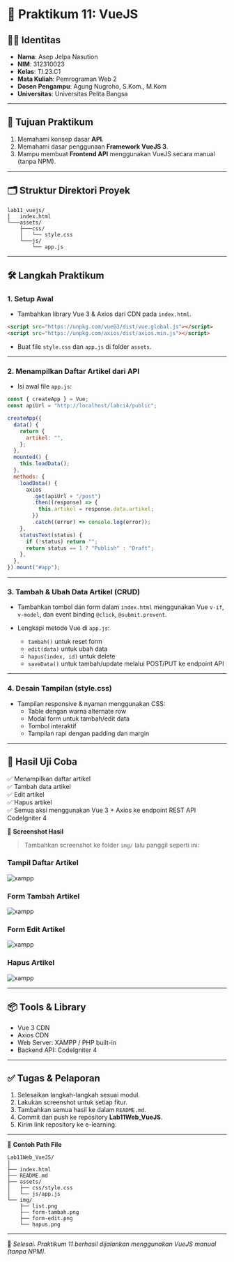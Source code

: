# 🧪 Praktikum 11: VueJS

## 👨‍🎓 Identitas

- **Nama**: Asep Jelpa Nasution
- **NIM**: 312310023
- **Kelas**: TI.23.C1
- **Mata Kuliah**: Pemrograman Web 2
- **Dosen Pengampu**: Agung Nugroho, S.Kom., M.Kom
- **Universitas**: Universitas Pelita Bangsa

---

## 🎯 Tujuan Praktikum

1. Memahami konsep dasar **API**.
2. Memahami dasar penggunaan **Framework VueJS 3**.
3. Mampu membuat **Frontend API** menggunakan VueJS secara manual (tanpa NPM).

---

## 🗂️ Struktur Direktori Proyek

```
lab11_vuejs/
│   index.html
└───assets/
    ├───css/
    │   └── style.css
    └───js/
        └── app.js
```

---

## 🛠️ Langkah Praktikum

### 1. Setup Awal

- Tambahkan library Vue 3 & Axios dari CDN pada `index.html`.

```html
<script src="https://unpkg.com/vue@3/dist/vue.global.js"></script>
<script src="https://unpkg.com/axios/dist/axios.min.js"></script>
```

- Buat file `style.css` dan `app.js` di folder `assets`.

---

### 2. Menampilkan Daftar Artikel dari API

- Isi awal file `app.js`:

```js
const { createApp } = Vue;
const apiUrl = "http://localhost/labci4/public";

createApp({
  data() {
    return {
      artikel: "",
    };
  },
  mounted() {
    this.loadData();
  },
  methods: {
    loadData() {
      axios
        .get(apiUrl + "/post")
        .then((response) => {
          this.artikel = response.data.artikel;
        })
        .catch((error) => console.log(error));
    },
    statusText(status) {
      if (!status) return "";
      return status == 1 ? "Publish" : "Draft";
    },
  },
}).mount("#app");
```

---

### 3. Tambah & Ubah Data Artikel (CRUD)

- Tambahkan tombol dan form dalam `index.html` menggunakan Vue `v-if`, `v-model`, dan event binding `@click`, `@submit.prevent`.

- Lengkapi metode Vue di `app.js`:
  - `tambah()` untuk reset form
  - `edit(data)` untuk ubah data
  - `hapus(index, id)` untuk delete
  - `saveData()` untuk tambah/update melalui POST/PUT ke endpoint API

---

### 4. Desain Tampilan (style.css)

- Tampilan responsive & nyaman menggunakan CSS:
  - Table dengan warna alternate row
  - Modal form untuk tambah/edit data
  - Tombol interaktif
  - Tampilan rapi dengan padding dan margin

---

## 🧪 Hasil Uji Coba

✅ Menampilkan daftar artikel  
✅ Tambah data artikel  
✅ Edit artikel  
✅ Hapus artikel  
✅ Semua aksi menggunakan Vue 3 + Axios ke endpoint REST API CodeIgniter 4

📸 **Screenshot Hasil**

> Tambahkan screenshot ke folder `img/` lalu panggil seperti ini:


### Tampil Daftar Artikel

![xampp](img/list.png)

### Form Tambah Artikel

![xampp](img/form_tambah.png)

### Form Edit Artikel

![xampp](img/form_edit.png)

### Hapus Artikel

![xampp](img/hapus.png)


---

## 📦 Tools & Library

- Vue 3 CDN
- Axios CDN
- Web Server: XAMPP / PHP built-in
- Backend API: CodeIgniter 4

---

## ✅ Tugas & Pelaporan

1. Selesaikan langkah-langkah sesuai modul.
2. Lakukan screenshot untuk setiap fitur.
3. Tambahkan semua hasil ke dalam `README.md`.
4. Commit dan push ke repository **Lab11Web_VueJS**.
5. Kirim link repository ke e-learning.

---

📁 **Contoh Path File**

```
Lab11Web_VueJS/
│
├── index.html
├── README.md
├── assets/
│   ├── css/style.css
│   └── js/app.js
└── img/
    ├── list.png
    ├── form-tambah.png
    ├── form-edit.png
    └── hapus.png
```

---

📝 _Selesai. Praktikum 11 berhasil dijalankan menggunakan VueJS manual (tanpa NPM)._
